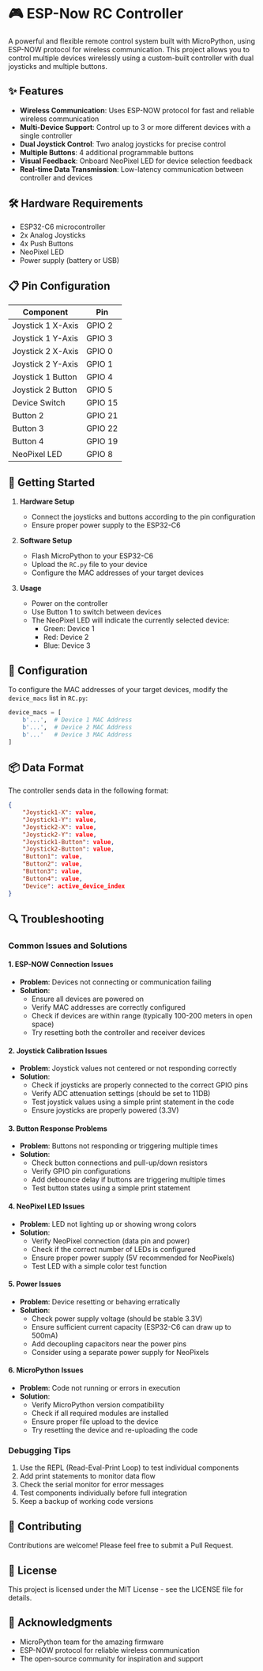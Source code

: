 # 🎮 ESP-Now RC Controller

A powerful and flexible remote control system built with MicroPython, using ESP-NOW protocol for wireless communication. This project allows you to control multiple devices wirelessly using a custom-built controller with dual joysticks and multiple buttons.

## ✨ Features

- **Wireless Communication**: Uses ESP-NOW protocol for fast and reliable wireless communication
- **Multi-Device Support**: Control up to 3 or more different devices with a single controller
- **Dual Joystick Control**: Two analog joysticks for precise control
- **Multiple Buttons**: 4 additional programmable buttons
- **Visual Feedback**: Onboard NeoPixel LED for device selection feedback
- **Real-time Data Transmission**: Low-latency communication between controller and devices

## 🛠️ Hardware Requirements

- ESP32-C6 microcontroller
- 2x Analog Joysticks
- 4x Push Buttons
- NeoPixel LED
- Power supply (battery or USB)

## 📋 Pin Configuration

| Component | Pin |
|-----------|-----|
| Joystick 1 X-Axis | GPIO 2 |
| Joystick 1 Y-Axis | GPIO 3 |
| Joystick 2 X-Axis | GPIO 0 |
| Joystick 2 Y-Axis | GPIO 1 |
| Joystick 1 Button | GPIO 4 |
| Joystick 2 Button | GPIO 5 |
| Device Switch | GPIO 15 |
| Button 2 | GPIO 21 |
| Button 3 | GPIO 22 |
| Button 4 | GPIO 19 |
| NeoPixel LED | GPIO 8 |

## 🚀 Getting Started

1. **Hardware Setup**
   - Connect the joysticks and buttons according to the pin configuration
   - Ensure proper power supply to the ESP32-C6

2. **Software Setup**
   - Flash MicroPython to your ESP32-C6
   - Upload the `RC.py` file to your device
   - Configure the MAC addresses of your target devices

3. **Usage**
   - Power on the controller
   - Use Button 1 to switch between devices
   - The NeoPixel LED will indicate the currently selected device:
     - Green: Device 1
     - Red: Device 2
     - Blue: Device 3

## 🔧 Configuration

To configure the MAC addresses of your target devices, modify the `device_macs` list in `RC.py`:

```python
device_macs = [
    b'...',  # Device 1 MAC Address
    b'...',  # Device 2 MAC Address
    b'...'   # Device 3 MAC Address
]
```

## 📦 Data Format

The controller sends data in the following format:

```json
{
    "Joystick1-X": value,
    "Joystick1-Y": value,
    "Joystick2-X": value,
    "Joystick2-Y": value,
    "Joystick1-Button": value,
    "Joystick2-Button": value,
    "Button1": value,
    "Button2": value,
    "Button3": value,
    "Button4": value,
    "Device": active_device_index
}
```

## 🔍 Troubleshooting

### Common Issues and Solutions

#### 1. ESP-NOW Connection Issues
- **Problem**: Devices not connecting or communication failing
- **Solution**:
  - Ensure all devices are powered on
  - Verify MAC addresses are correctly configured
  - Check if devices are within range (typically 100-200 meters in open space)
  - Try resetting both the controller and receiver devices

#### 2. Joystick Calibration Issues
- **Problem**: Joystick values not centered or not responding correctly
- **Solution**:
  - Check if joysticks are properly connected to the correct GPIO pins
  - Verify ADC attenuation settings (should be set to 11DB)
  - Test joystick values using a simple print statement in the code
  - Ensure joysticks are properly powered (3.3V)

#### 3. Button Response Problems
- **Problem**: Buttons not responding or triggering multiple times
- **Solution**:
  - Check button connections and pull-up/down resistors
  - Verify GPIO pin configurations
  - Add debounce delay if buttons are triggering multiple times
  - Test button states using a simple print statement

#### 4. NeoPixel LED Issues
- **Problem**: LED not lighting up or showing wrong colors
- **Solution**:
  - Verify NeoPixel connection (data pin and power)
  - Check if the correct number of LEDs is configured
  - Ensure proper power supply (5V recommended for NeoPixels)
  - Test LED with a simple color test function

#### 5. Power Issues
- **Problem**: Device resetting or behaving erratically
- **Solution**:
  - Check power supply voltage (should be stable 3.3V)
  - Ensure sufficient current capacity (ESP32-C6 can draw up to 500mA)
  - Add decoupling capacitors near the power pins
  - Consider using a separate power supply for NeoPixels

#### 6. MicroPython Issues
- **Problem**: Code not running or errors in execution
- **Solution**:
  - Verify MicroPython version compatibility
  - Check if all required modules are installed
  - Ensure proper file upload to the device
  - Try resetting the device and re-uploading the code

### Debugging Tips
1. Use the REPL (Read-Eval-Print Loop) to test individual components
2. Add print statements to monitor data flow
3. Check the serial monitor for error messages
4. Test components individually before full integration
5. Keep a backup of working code versions

## 🤝 Contributing

Contributions are welcome! Please feel free to submit a Pull Request.

## 📄 License

This project is licensed under the MIT License - see the LICENSE file for details.

## 🙏 Acknowledgments

- MicroPython team for the amazing firmware
- ESP-NOW protocol for reliable wireless communication
- The open-source community for inspiration and support